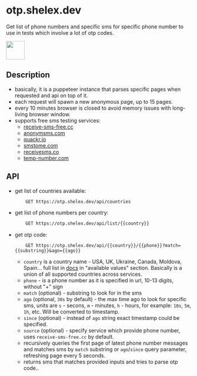 # otp.shelex.dev

Get list of phone numbers and specific sms for specific phone number to use in tests which involve a lot of otp codes.

<a href="https://otp.shelex.dev/docs"><img src="https://raw.githubusercontent.com/swagger-api/swagger.io/wordpress/images/assets/SW-logo-clr.png" height="50"></a>

## Description

- basically, it is a puppeteer instance that parses specific pages when requested and api on top of it.
- each request will spawn a new anonymous page, up to 15 pages.
- every 10 minutes browser is closed to avoid memory issues with long-living browser window.
- supports free sms testing services:
    - [receive-sms-free.cc](https://receive-sms-free.cc/)
    - [anonymsms.com](https://anonymsms.com/)
    - [quackr.io](https://quackr.io/temporary-numbers)
    - [smstome.com](https://smstome.com/)
    - [receivesms.co](https://www.receivesms.co/)
    - [temp-number.com](https://temp-number.com)

## API
- get list of countries available: 
    ```bash
        GET https://otp.shelex.dev/api/countries
    ```
- get list of phone numbers per country: 
    ```bash
        GET https://otp.shelex.dev/api/list/{{country}}
    ```
- get otp code: 
    ```
        GET https://otp.shelex.dev/api/{{country}}/{{phone}}?match={{substring}}&ago={{ago}}
    ```
    - `country` is a country name - USA, UK, Ukraine, Canada, Moldova, Spain... full list in [docs](https://otp.shelex.dev/docs/static/index.html) in "available values" section. Basically is a union of all supported countries across services.
    - `phone` - is a phone number as it is specified in url, 10-13 digits, without "+" sign
    - `match` (optional) - substring to look for in the sms
    - `ago` (optional, `30s` by default) - the max time ago to look for specific sms, units are `s` - secons, `m` - minutes, `h` - hours, for example: `10s`, `5m`, `1h`, etc. Will be converted to timestamp.
    - `since` (optional) - instead of `ago` string exact timestamp could be specified.
    - `source` (optional) - specify service which provide phone number, uses `receive-sms-free.cc` by default.
    - recursively queries the first page of latest phone number messages and matches sms by `match` substring or `ago`/`since` query parameter, refreshing page every 5 seconds.
    - returns sms that matches provided inputs and tries to parse otp code..
